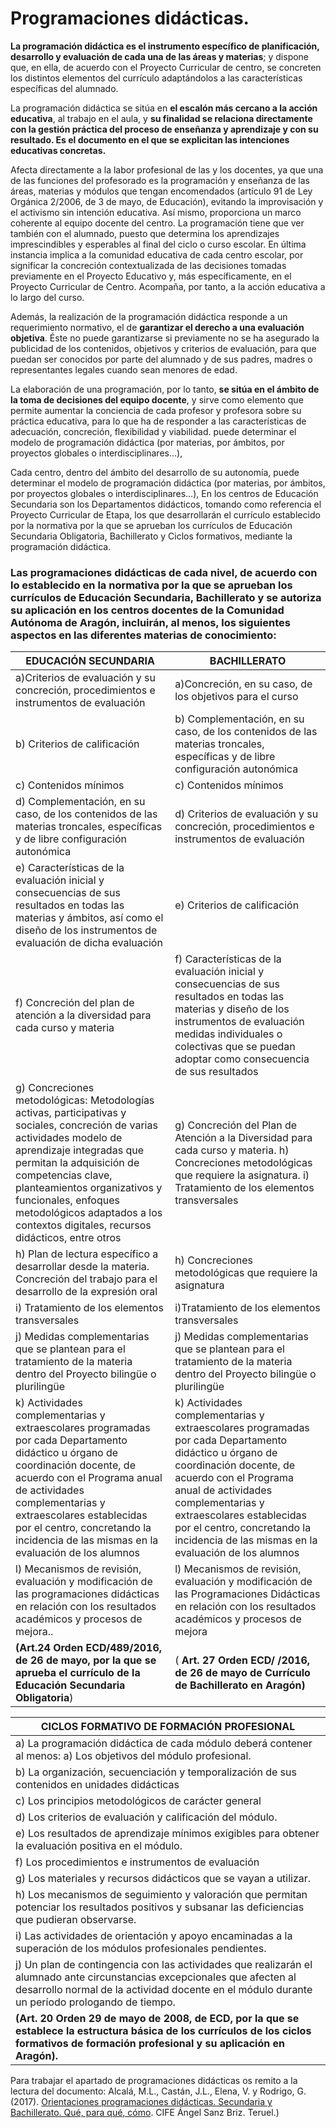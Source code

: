 # Programaciones didácticas.


**La programación didáctica es el instrumento específico de planificación, desarrollo y evaluación de cada una de las áreas y materias**; y dispone que, en ella, de acuerdo con el Proyecto Curricular de centro, se concreten los distintos elementos del currículo adaptándolos a las características específicas del alumnado.

La programación didáctica se sitúa en **el escalón más cercano a la acción educativa**, al trabajo en el aula, y **su finalidad se relaciona directamente con la gestión práctica del proceso de enseñanza y aprendizaje y con su resultado. Es el documento en el que se explicitan las intenciones educativas concretas.**

Afecta directamente a la labor profesional de las y los docentes, ya que una de las funciones del profesorado es la programación y enseñanza de las áreas, materias y módulos que tengan encomendados (artículo 91 de Ley Orgánica 2/2006, de 3 de mayo, de Educación), evitando la improvisación y el activismo sin intención educativa. Así mismo, proporciona un marco coherente al equipo docente del centro. La programación tiene que ver también con el alumnado, puesto que determina los aprendizajes imprescindibles y esperables al final del ciclo o curso escolar. En última instancia implica a la comunidad educativa de cada centro escolar, por significar la concreción contextualizada de las decisiones tomadas previamente en el Proyecto Educativo y, más específicamente, en el Proyecto Curricular de Centro. Acompaña, por tanto, a la acción educativa a lo largo del curso.

Además, la realización de la programación didáctica responde a un requerimiento normativo, el de **garantizar el derecho a una evaluación objetiva**. Éste no puede garantizarse si previamente no se ha asegurado la publicidad de los contenidos, objetivos y criterios de evaluación, para que puedan ser conocidos por parte del alumnado y de sus padres, madres o representantes legales cuando sean menores de edad.

La elaboración de una programación, por lo tanto, **se sitúa en el ámbito de la toma de decisiones del equipo docente**, y sirve como elemento que permite aumentar la conciencia de cada profesor y profesora sobre su práctica educativa, para lo que ha de responder a las características de adecuación, concreción, flexibilidad y viabilidad. puede determinar el modelo de programación didáctica (por materias, por ámbitos, por proyectos globales o interdisciplinares…),

Cada centro, dentro del ámbito del desarrollo de su autonomía, puede determinar el modelo de programación didáctica (por materias, por ámbitos, por proyectos globales o interdisciplinares…), En los centros de Educación Secundaria son los Departamentos didácticos, tomando como referencia el Proyecto Curricular de Etapa, los que desarrollarán el currículo establecido por la normativa por la que se aprueban los currículos de Educación Secundaria Obligatoria, Bachillerato y Ciclos formativos, mediante la programación didáctica.

### Las programaciones didácticas de cada nivel, de acuerdo con lo establecido en la normativa por la que se aprueban los currículos de Educación Secundaria, Bachillerato y se autoriza su aplicación en los centros docentes de la Comunidad Autónoma de Aragón, incluirán, al menos, los siguientes aspectos en las diferentes materias de conocimiento:











| **EDUCACIÓN SECUNDARIA** | **BACHILLERATO** |
| --- | --- |
|a)Criterios de evaluación y su concreción, procedimientos e instrumentos de evaluación|a)Concreción, en su caso, de los objetivos para el curso|
|b) Criterios de calificación|b) Complementación, en su caso, de los contenidos de las materias troncales, específicas y de libre configuración autonómica|
|c) Contenidos mínimos|c) Contenidos mínimos|
|d) Complementación, en su caso, de los contenidos de las materias troncales, específicas y de libre configuración autonómica|d) Criterios de evaluación y su concreción, procedimientos e instrumentos de evaluación|
|e) Características de la evaluación inicial y consecuencias de sus resultados en todas las materias y ámbitos, así como el diseño de los instrumentos de evaluación de dicha evaluación|e) Criterios de calificación|
|f) Concreción del plan de atención a la diversidad para cada curso y materia|f) Características de la evaluación inicial y consecuencias de sus resultados en todas las materias y diseño de los instrumentos de evaluación medidas individuales o colectivas que se puedan adoptar como consecuencia de sus resultados|
|g) Concreciones metodológicas: Metodologías activas, participativas y sociales, concreción de varias actividades modelo de aprendizaje integradas que permitan la adquisición de competencias clave, planteamientos organizativos y funcionales, enfoques metodológicos adaptados a los contextos digitales, recursos didácticos, entre otros|g) Concreción del Plan de Atención a la Diversidad para cada curso y materia. h) Concreciones metodológicas que requiere la asignatura. i) Tratamiento de los elementos transversales|
|h) Plan de lectura específico a desarrollar desde la materia. Concreción del trabajo para el desarrollo de la expresión oral|h) Concreciones metodológicas que requiere la asignatura|
|i) Tratamiento de los elementos transversales|i)Tratamiento de los elementos transversales|
|j) Medidas complementarias que se plantean para el tratamiento de la materia dentro del Proyecto bilingüe o plurilingüe|j) Medidas complementarias que se plantean para el tratamiento de la materia dentro del Proyecto bilingüe o plurilingüe|
|k) Actividades complementarias y extraescolares programadas por cada Departamento didáctico u órgano de coordinación docente, de acuerdo con el Programa anual de actividades complementarias y extraescolares establecidas por el centro, concretando la incidencia de las mismas en la evaluación de los alumnos|k) Actividades complementarias y extraescolares programadas por cada Departamento didáctico u órgano de coordinación docente, de acuerdo con el Programa anual de actividades complementarias y extraescolares establecidas por el centro, concretando la incidencia de las mismas en la evaluación de los alumnos|
|l) Mecanismos de revisión, evaluación y modificación de las programaciones didácticas en relación con los resultados académicos y procesos de mejora..|l) Mecanismos de revisión, evaluación y modificación de las Programaciones Didácticas en relación con los resultados académicos y procesos de mejora|
|**(Art.24  Orden ECD/489/2016, de 26 de mayo, por la que se aprueba el currículo de la Educación Secundaria Obligatoria**)|( **Art. 27 Orden ECD/ /2016, de 26 de mayo de Currículo de Bachillerato en Aragón)** |
  

| **CICLOS FORMATIVO DE FORMACIÓN PROFESIONAL** |
| --- |
|  a) La programación didáctica de cada módulo deberá contener al menos: a) Los objetivos del módulo profesional. 
|b) La organización, secuenciación y temporalización de sus contenidos en unidades didácticas|
| c) Los principios metodológicos de carácter general 
|d) Los criterios de evaluación y calificación del módulo.| 
|e) Los resultados de aprendizaje mínimos exigibles para obtener la evaluación positiva en el módulo.|
| f) Los procedimientos e instrumentos de evaluación|
| g) Los materiales y recursos didácticos que se vayan a utilizar.|
| h) Los mecanismos de seguimiento y valoración que permitan potenciar los resultados positivos y subsanar las deficiencias que pudieran observarse.|
|i) Las actividades de orientación y apoyo encaminadas a la superación de los módulos profesionales pendientes.|
| j) Un plan de contingencia con las actividades que realizarán el alumnado ante circunstancias excepcionales que afecten al desarrollo normal de la actividad docente en el módulo durante un período prologando de tiempo.|
|**(Art. 20 Orden 29 de mayo de 2008, de ECD, por la que se establece la estructura básica de los currículos de los ciclos formativos de formación profesional y su aplicación en Aragón).** |

Para trabajar el apartado de programaciones didácticas os remito a la lectura del documento: Alcalá, M.L., Castán, J.L., Elena, V. y Rodrigo, G. (2017). [Orientaciones programaciones didácticas. Secundaria y Bachillerato. Qué, para qué, cómo](http://wp.catedu.es/inspeccioneducacionteruel/wp-content/uploads/sites/108/2018/03/Orientaciones_PP_DD_ESO_Bach.pdf). CIFE Ángel Sanz Briz. Teruel.)